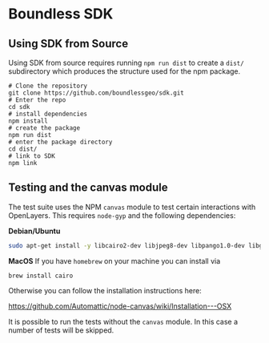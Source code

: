 # Boundless SDK

## Using SDK from Source

Using SDK from source requires running `npm run dist` to create a `dist/` subdirectory
which produces the structure used for the npm package.

```
# Clone the repository
git clone https://github.com/boundlessgeo/sdk.git
# Enter the repo
cd sdk
# install dependencies
npm install
# create the package
npm run dist
# enter the package directory
cd dist/
# link to SDK
npm link
```

## Testing and the canvas module

The test suite uses the NPM `canvas` module to test certain interactions
with OpenLayers.  This requires `node-gyp` and the following dependencies:

**Debian/Ubuntu**

```bash
sudo apt-get install -y libcairo2-dev libjpeg8-dev libpango1.0-dev libgif-dev g++
```

**MacOS**
If you have `homebrew` on your machine you can install via
```
brew install cairo
```

Otherwise you can follow the installation instructions here:

https://github.com/Automattic/node-canvas/wiki/Installation---OSX

It is possible to run the tests without the `canvas` module. In this case a number
of tests will be skipped.


